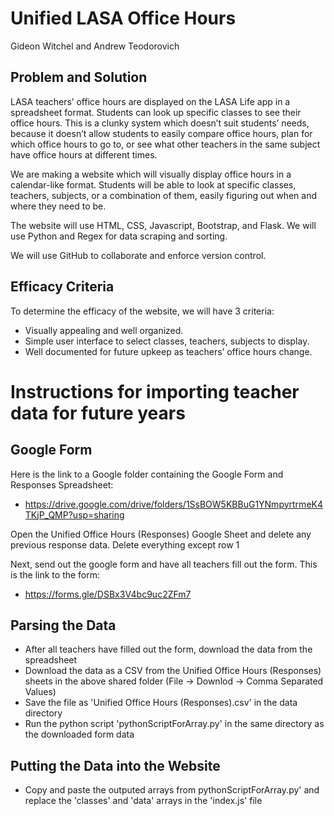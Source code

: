 # Unified LASA Office Hours
Gideon Witchel and Andrew Teodorovich
## Problem and Solution
LASA teachers’ office hours are displayed on the LASA Life app in a spreadsheet format. Students can look up specific classes to see their office hours. This is a clunky system which doesn’t suit students’ needs, because it doesn’t allow students to easily compare office hours, plan for which office hours to go to, or see what other teachers in the same subject have office hours at different times.

We are making a website which will visually display office hours in a calendar-like format. Students will be able to look at specific classes, teachers, subjects, or a combination of them, easily figuring out when and where they need to be.

The website will use HTML, CSS, Javascript, Bootstrap, and Flask. We will use Python and Regex for data scraping and sorting.

We will use GitHub to collaborate and enforce version control.

## Efficacy Criteria
To determine the efficacy of the website, we will have 3 criteria:
- Visually appealing and well organized.
- Simple user interface to select classes, teachers, subjects to display.
- Well documented for future upkeep as teachers’ office hours change.


# Instructions for importing teacher data for future years

## Google Form

Here is the link to a Google folder containing the Google Form and Responses Spreadsheet:
- https://drive.google.com/drive/folders/1SsBOW5KBBuG1YNmpyrtrmeK4TKjP_QMP?usp=sharing

Open the Unified Office Hours (Responses) Google Sheet and delete any previous response data. Delete everything except row 1

Next, send out the google form and have all teachers fill out the form. This is the link to the form:
- https://forms.gle/DSBx3V4bc9uc2ZFm7


## Parsing the Data

- After all teachers have filled out the form, download the data from the spreadsheet
- Download the data as a CSV from the Unified Office Hours (Responses) sheets in the above shared folder (File -> Downlod -> Comma Separated Values)
- Save the file as 'Unified Office Hours (Responses).csv' in the data directory
- Run the python script 'pythonScriptForArray.py' in the same directory as the downloaded form data

## Putting the Data into the Website
- Copy and paste the outputed arrays from pythonScriptForArray.py' and replace the 'classes' and 'data' arrays in the 'index.js' file